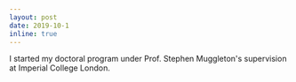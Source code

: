 ```yaml
---
layout: post
date: 2019-10-1
inline: true
---
```


I started my doctoral program under Prof. Stephen Muggleton's supervision at Imperial College London.

